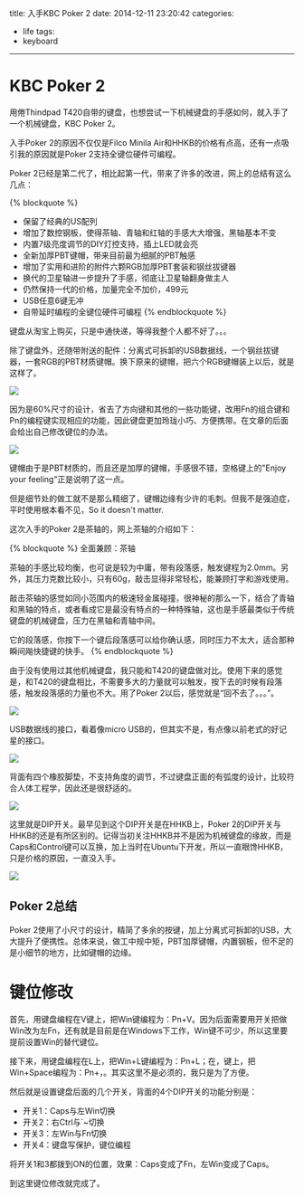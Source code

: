 title: 入手KBC Poker 2
date: 2014-12-11 23:20:42
categories:
  - life
tags:
  - keyboard
---

# KBC Poker 2

用倦Thindpad T420自带的键盘，也想尝试一下机械键盘的手感如何，就入手了一个机械键盘，KBC Poker 2。

入手Poker 2的原因不仅仅是Filco Minila Air和HHKB的价格有点高，还有一点吸引我的原因就是Poker 2支持全键位硬件可编程。

Poker 2已经是第二代了，相比起第一代，带来了许多的改进，网上的总结有这么几点：

{% blockquote %}
* 保留了经典的US配列
* 增加了数控钢板，使得茶轴、青轴和红轴的手感大大增强，黑轴基本不变
* 内置7级亮度调节的DIY灯控支持，插上LED就会亮
* 全新加厚PBT键帽，带来目前最为细腻的PBT触感
* 增加了实用和进阶的附件六颗RGB加厚PBT套装和钢丝拔键器
* 换代的卫星轴进一步提升了手感，彻底让卫星轴翻身做主人
* 仍然保持一代的价格，加量完全不加价，499元
* USB任意6键无冲
* 自带延时编程的全键位硬件可编程
{% endblockquote %}

键盘从淘宝上购买，只是中通快递，等得我整个人都不好了。。。

除了键盘外，还随带附送的配件：分离式可拆卸的USB数据线，一个钢丝拔键器，一套RGB的PBT材质键帽。换下原来的键帽，把六个RGB键帽装上以后，就是这样了。

![](/images/2014/kbcpoker2openboxIMG_20150211_192835.jpg)

因为是60%尺寸的设计，省去了方向键和其他的一些功能键，改用Fn的组合键和Pn的编程键实现相应的功能，因此键盘更加玲珑小巧、方便携带。在文章的后面会给出自己修改键位的办法。

![](/images/2014/kbcpoker2openboxIMG_20150211_192808.jpg)

键帽由于是PBT材质的，而且还是加厚的键帽，手感很不错，空格键上的"Enjoy your feeling"正是说明了这一点。

但是细节处的做工就不是那么精细了，键帽边缘有少许的毛刺。但我不是强迫症，平时使用根本看不见，So it doesn't matter.

这次入手的Poker 2是茶轴的，网上茶轴的介绍如下：

{% blockquote %}
全面兼顾：茶轴

茶轴的手感比较均衡，也可说是较为中庸，带有段落感，触发键程为2.0mm。另外，其压力克数比较小，只有60g，敲击显得非常轻松，能兼顾打字和游戏使用。

敲击茶轴的感觉如同小范围内的极速轻金属碰撞，很神秘的那么一下，结合了青轴和黑轴的特点，或者看成它是最没有特点的一种特殊轴，这也是手感最类似于传统键盘的机械键盘，压力在黑轴和青轴中间。

它的段落感，你按下一个键后段落感可以给你确认感，同时压力不太大，适合那种瞬间飚快捷键的快手。
{% endblockquote %}

由于没有使用过其他机械键盘，我只能和T420的键盘做对比。使用下来的感觉是，和T420的键盘相比，不需要多大的力量就可以触发，按下去的时候有段落感，触发段落感的力量也不大。用了Poker 2以后，感觉就是“回不去了。。。”。

![](/images/2014/kbcpoker2openboxIMG_20150211_193448.jpg)

USB数据线的接口，看着像micro USB的，但其实不是，有点像以前老式的好记星的接口。

![](/images/2014/kbcpoker2openboxIMG_20150211_193043.jpg)

背面有四个橡胶脚垫，不支持角度的调节，不过键盘正面的有弧度的设计，比较符合人体工程学，因此还是很舒适的。

![](/images/2014/kbcpoker2openboxIMG_20150211_193117.jpg)

这里就是DIP开关。最早见到这个DIP开关是在HHKB上，Poker 2的DIP开关与HHKB的还是有所区别的。记得当初关注HHKB并不是因为机械键盘的缘故，而是Caps和Control键可以互换，加上当时在Ubuntu下开发，所以一直眼馋HHKB，只是价格的原因，一直没入手。

![](/images/2014/kbcpoker2openboxIMG_20150211_193231.jpg)

## Poker 2总结

Poker 2使用了小尺寸的设计，精简了多余的按键，加上分离式可拆卸的USB，大大提升了便携性。总体来说，做工中规中矩，PBT加厚键帽，内置钢板，但不足的是小细节的地方，比如键帽的边缘。

# 键位修改

首先，用键盘编程在V键上，把Win键编程为：Pn+V。因为后面需要用开关把做Win改为左Fn，还有就是目前是在Windows下工作，Win键不可少，所以这里要提前设置Win的替代键位。

接下来，用键盘编程在L上，把Win+L键编程为：Pn+L；在，键上，把Win+Space编程为：Pn+，。其实这里不是必须的，我只是为了方便。

然后就是设置键盘后面的几个开关，背面的4个DIP开关的功能分别是：

* 开关1：Caps与左Win切换
* 开关2：右Ctrl与`~切换
* 开关3：左Win与Fn切换
* 开关4：键盘写保护，键位编程

将开关1和3都拨到ON的位置，效果：Caps变成了Fn，左Win变成了Caps。

到这里键位修改就完成了。

